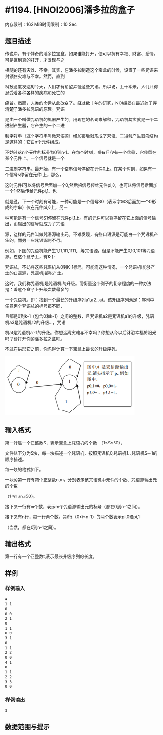 # #1194. [HNOI2006]潘多拉的盒子

内存限制：162 MiB时间限制：10 Sec

## 题目描述

传说中，有个神奇的潘多拉宝盒。如果谁能打开，便可以拥有幸福、财富、爱情。可是直到真的打开，才发现与之

相随的还有灾难、不幸。其实，在潘多拉制造这个宝盒的时候，设置了一些咒语来封锁住灾难与不幸。然而，直到

科技高度发达的今天，人们才有希望弄懂这些咒语。所以说，上千年来，人们只得忍受着各种各样的疾病和死亡的

痛苦。然而，人类的命运从此改变了。经过数十年的研究，NOI组织在最近终于弄清楚了潘多拉咒语的原理。咒语

是由一个叫做咒语机的机器产生的。用现在的名词来解释，咒语机其实就是一个二进制产生器，它产生的一个二进

制字符串（这个字符串叫做咒语源）经加密后就形成了咒语。二进制产生器的结构是这样的：它由n个元件组成，

不妨设这n个元件的标号为0到n-1。在每个时刻，都有且仅有一个信号，它停留在某个元件上。一个信号就是一个

二进制字符串。最开始，有一个空串信号停留在元件0上。在某个时刻，如果有一个信号s停留在元件I上，那么，

这时元件i可以将信号后面加一个0,然后把信号传给元件pi,0，也可以将信号后面加一个1,然后传给元件pi,1。也

就是说，下一个时刻有可能，一种可能是一个信号S0（表示字串S后面加一个0形成的字串）仪在元件pi,0上，另一

种可能是有一个信号S1停留在元件pi,1上。有的元件可以将停留在它上面的信号输出，而输出的信号就成为了咒语

源，这样的元件叫做咒语源输出元。不难发现，有些口语源是可能由一个咒语机产生的，而另一些咒语源则不行。

例如，下图的咒语机能产生1,11,111,1111,...等咒语源，但是不能产生0,10,101等咒语源。在这个盒子上，有K个

咒语机，不妨将这些咒语机从0到K-1标号。可能有这种情况，一个咒语机i能够产生的口语源，咒语机j都能产生。

这时，我们称咒语机j是咒语机i的升级。而衡量这个例子的复杂程度的一种办法是：看这个盒子上升级次数最多的

一个咒语机。即：找到一个最长的升级序列a1,a2...at。该升级序列满足：序列中任意两个咒语机的标号都不同，

且都是0到k-1（包含0和k-1）之间的整数，且咒语机a2是咒语机a1的升级，咒语机a3是咒语机a2的升级...，咒语

机at是咒语机at-1的升级。你想远离灾难与不幸吗？你想从今以后沐浴幸福的阳光吗？请打开你的潘多拉之盒吧。

不过在拱形它之前，你先得计算一下宝盒上最长的升级序列。

![](upload/201802/1(6).png)

## 输入格式

第一行是一个正整数S，表示宝盒上咒语机的个数，（1&le;S&le;50）。

文件以下分为S块，每一块描述一个咒语机，按照咒语机0,咒语机1...咒语机S－1的顺序描述。

每一块的格式如下。 

一块的第一行有两个正整数n,m。分别表示该咒语机中元件的个数、咒语源输出元的个数

（1&le;m&le;n&le;50）。 

接下来一行有m个数，表示m个咒语源输出元的标号（都在0到n-1之间）。

接下来有n行，每一行两个数。第i行（0&le;i&le;n-1）的两个数表示pi,0和pi,1

（当然，都在0到n-1之间）。

## 输出格式

第一行有一个正整数t,表示最长升级序列的长度。

## 样例

### 样例输入

    
    4
    1 1
    0
    0 0
    2 1
    0
    1 1
    0 0
    3 1
    0
    1 1
    2 2
    0 0
    4 1
    0
    1 1
    2 2
    3 3
    0 0
    

### 样例输出

    
    3
    

## 数据范围与提示
